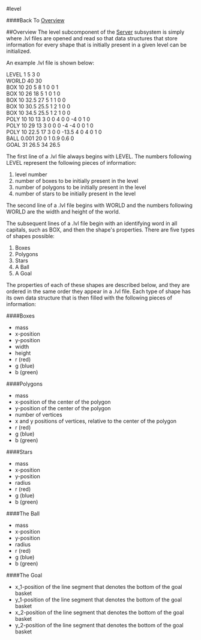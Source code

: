 #level

####Back To [Overview](./Overview.html)

##Overview
The level subcomponent of the [Server](./Server.html) subsystem is simply where .lvl files are opened and read so that data structures that store information for every shape that is initially present in a given level can be initialized.

An example .lvl file is shown below:

LEVEL 1 5 3 0  
WORLD 40 30  
BOX 10 20   5    8 1 0 0 1  
BOX 10 26   18   5 1 0 1 0  
BOX 10 32.5 27   5 1 1 0 0  
BOX 10 30.5 25.5 1 2 1 0 0  
BOX 10 34.5 25.5 1 2 1 0 0  
POLY 10 10   13 3  0 0  4     0  0  -4 0 1 0  
POLY 10 29   13 3  0 0  0    -4 -4   0 0 1 0  
POLY 10 22.5 17 3  0 0 -13.5  4  0   4 0 1 0  
BALL 0.001 20 0 1 0.9 0.6 0  
GOAL 31 26.5 34 26.5  

The first line of a .lvl file always begins with LEVEL. The numbers following LEVEL represent the following pieces of information:

1. level number
2. number of boxes to be initially present in the level
3. number of polygons to be initially present in the level
4. number of stars to be initially present in the level

The second line of a .lvl file begins with WORLD and the numbers following WORLD are the width and height of the world.

The subsequent lines of a .lvl file begin with an identifying word in all capitals, such as BOX, and then the shape's properties.
There are five types of shapes possible:

1. Boxes
2. Polygons
3. Stars
4. A Ball
5. A Goal

The properties of each of these shapes are described below, and they are ordered in the same order they appear in a .lvl file. Each type of shape has its own data structure that is then filled with the following pieces of information:

####Boxes
* mass
* x-position
* y-position
* width
* height
* r (red)
* g (blue)
* b (green)

####Polygons
* mass
* x-position of the center of the polygon
* y-position of the center of the polygon
* number of vertices
* x and y positions of vertices, relative to the center of the polygon
* r (red)
* g (blue)
* b (green)

####Stars
* mass
* x-position
* y-position
* radius
* r (red)
* g (blue)
* b (green)

####The Ball
* mass
* x-position
* y-position
* radius
* r (red)
* g (blue)
* b (green)

####The Goal
* x\_1-position of the line segment that denotes the bottom of the goal basket
* y\_1-position of the line segment that denotes the bottom of the goal basket
* x\_2-position of the line segment that denotes the bottom of the goal basket
* y\_2-position of the line segment that denotes the bottom of the goal basket